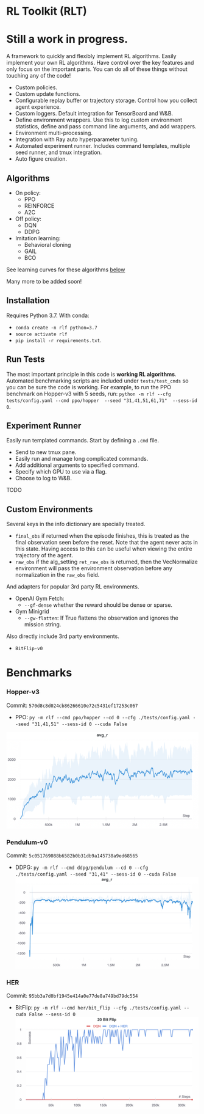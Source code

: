 # RL Toolkit (RLT)

# Still a work in progress.

A framework to quickly and flexibly implement RL algorithms. Easily implement
your own RL algorithms. Have control over the key features and only focus on
the important parts. You can do all of these things without touching any of the code!
- Custom policies. 
- Custom update functions.
- Configurable replay buffer or trajectory storage. Control how you collect
  agent experience. 
- Custom loggers. Default integration for TensorBoard and W&B.
- Define environment wrappers. Use this to log custom environment statistics,
  define and pass command line arguments, and add wrappers. 
- Environment multi-processing.
- Integration with Ray auto hyperparameter tuning. 
- Automated experiment runner. Includes command templates, multiple seed
  runner, and tmux integration. 
- Auto figure creation.

## Algorithms
- On policy:
  - PPO
  - REINFORCE
  - A2C 
- Off policy:
  - DQN
  - DDPG
- Imitation learning:
  - Behavioral cloning
  - GAIL
  - BCO

See learning curves for these algorithms [below](https://github.com/ASzot/rl-toolkit#benchmarks)

Many more to be added soon! 

## Installation
Requires Python 3.7. With conda: 

- `conda create -n rlf python=3.7`
- `source activate rlf`
- `pip install -r requirements.txt`.

## Run Tests
The most important principle in this code is **working RL algorithms**.
Automated benchmarking scripts are included under `tests/test_cmds` so you can
be sure the code is working. For example, to run the PPO benchmark on Hopper-v3
with 5 seeds, run: `python -m rlf --cfg tests/config.yaml --cmd ppo/hopper  --seed
"31,41,51,61,71"  --sess-id 0`.

## Experiment Runner
Easily run templated commands. Start by defining a `.cmd` file. 
- Send to new tmux pane. 
- Easily run and manage long complicated commands. 
- Add additional arguments to specified command. 
- Specify which GPU to use via a flag. 
- Choose to log to W&B. 

TODO

## Custom Environments
Several keys in the info dictionary are specially treated. 
* `final_obs` if returned when the episode finishes, this is treated as the
  final observation seen before the reset. Note that the agent never acts in
  this state. Having access to this can be useful when viewing the entire
  trajectory of the agent. 
* `raw_obs` if the alg_setting `ret_raw_obs` is returned, then the VecNormalize
  environment will pass the environment observation before any normalization in
  the `raw_obs` field. 


And adapters for popular 3rd party RL environments.
* OpenAI Gym Fetch: 
  * `--gf-dense` whether the reward should be dense or sparse. 
* Gym Minigrid
  * `--gw-flatten`: If True flattens the observation and ignores the mission
    string. 

Also directly include 3rd party environments. 
* `BitFlip-v0`

# Benchmarks
### Hopper-v3
Commit: `570d8c8d024cb86266610e72c5431ef17253c067`

- PPO: `py -m rlf --cmd ppo/hopper --cd 0 --cfg ./tests/config.yaml --seed "31,41,51" --sess-id 0 --cuda False` 

![Hopper-v3](https://github.com/ASzot/rl-toolkit/blob/master/bench_plots/hopper.png)

### Pendulum-v0
Commit: `5c051769088b6582b0b31db9a145738a9ed68565`
- DDPG: `py -m rlf --cmd ddpg/pendulum --cd 0 --cfg ./tests/config.yaml --seed "31,41" --sess-id 0 --cuda False` 
![Pendulum-v0](https://github.com/ASzot/rl-toolkit/blob/master/bench_plots/pendulum.png)

### HER
Commit: `95bb3a7d0bf1945e414a0e77de8a749bd79dc554`
- BitFlip: `py -m rlf --cmd her/bit_flip --cfg ./tests/config.yaml --cuda False --sess-id 0`
![HER](https://github.com/ASzot/rl-toolkit/blob/master/bench_plots/her.png)
